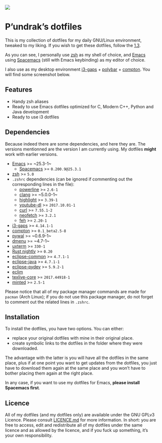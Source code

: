 [![](https://cdn.rawgit.com/syl20bnr/spacemacs/442d025779da2f62fc86c2082703697714db6514/assets/spacemacs-badge.svg)](http://spacemacs.org)

P’undrak’s dotfiles
===================

This is my collection of dotfiles for my daily GNU/Linux environment, tweaked to my liking. If you wish to get these dotfiles, follow the [1.3](#*Installation).

As you can see, I personally use [zsh](https://github.com/zsh-users/zsh) as my shell of choice, and [Emacs](https://github.com/emacs-mirror/emacs) using [Spacemacs](http://spacemacs.org/) (still with Emacs keybinding) as my editor of choice.

I also use as my desktop environment [i3-gaps](https://github.com/Airblader/i3) + [polybar](https://github.com/jaagr/polybar) + [compton](https://github.com/chjj/compton). You will find some screenshot below.

Features
--------

-   Handy zsh aliases
-   Ready to use Emacs dotfiles optimized for C, Modern C++, Python and Java development
-   Ready to use i3 dotfiles

Dependencies
------------

Because indeed there are some dependencies, and here they are. The versions mentionned are the version I am currently using. My dotfiles **might** work with earlier versions.

-   [Emacs](https://github.com/emacs-mirror/emacs) &gt;= ~25.3-1~
    -   [Spacemacs](http://spacemacs.org/) &gt;= `0.200.9@25.3.1`
-   [zsh](https://github.com/zsh-users/zsh) &gt;= `5.0`
-   `.zshrc` dependencies (can be ignored if commenting out the corresponding lines in the file):
    -   [powerline](https://github.com/powerline/powerline) &gt;= `2.6-1`
    -   [clang](http://clang.llvm.org/) &gt;= ~5.0.0-1~
    -   [highlight](http://www.andre-simon.de/doku/highlight/highlight.html) &gt;= `3.39-1`
    -   [youtube-dl](http://rg3.github.io/youtube-dl) &gt;= `2017.10.01-1`
    -   [curl](https://curl.haxx.se) &gt;= `7.55.1-2`
    -   [neofetch](https://github.com/dylanaraps/neofetch) &gt;= `3.2.1`
    -   [feh](https://feh.finalrewind.org/) &gt;= `2.20-1`
-   [i3-gaps](https://github.com/Airblader/i3) &gt;= `4.14.1-1`
-   [compton](https://github.com/chjj/compton) &gt;= `0.1_beta2.5-8`
-   [pywal](https://github.com/dylanaraps/pywal) &gt;= ~0.6.9-1~
-   [dmenu](http://tools.suckless.org/dmenu/) &gt;= ~4.7-1~
-   [uxterm](http://invisible-island.net/xterm/) &gt;= `330-1`
-   [Rust nightly](https://rustup.rs/) &gt;= `0.20`
-   [eclipse-common](https://eclipse.org) &gt;= `4.7.1-1`
-   [eclipse-java](https://eclipse.org) &gt;= `4.7.1-1`
-   [eclipse-pydev](https://eclipse.org) &gt;= `5.9.2-1`
-   [eclim](http://eclim.org/install.html)
-   [texlive-core](http://tug.org/texlive) &gt;= `2017.44918-1`
-   [minted](https://github.com/gpoore/minted) &gt;= `2.5-1`

Please notice that all of my package manager commands are made for `pacman` (Arch Linux); if you do not use this package manager, do not forget to comment out the related lines in `.zshrc`.

Installation
------------

To install the dotfiles, you have two options. You can either:

-   replace your original dotfiles with mine in their original place.
-   create symbolic links to the dotfiles in the folder where they were downloaded.

The advantage with the latter is you will have all the dotfiles in the same place, plus if at one point you want to get updates from the dotfiles, you just have to download them again at the same place and you won’t have to bother placing them again at the right place.

In any case, if you want to use my dotfiles for Emacs, **please install Spacemacs first**.

Licence
-------

All of my dotfiles (and my dotfiles only) are available under the GNU GPLv3 Licence. Please consult [LICENCE.md](https://github.com/Phundrak/dotfiles/blob/master/LICENSE.md) for more information. In short: you are free to access, edit and redistribute all of my dotfiles under the same licence and as allowed by the licence, and if you fuck up something, it’s your own responsibility.
